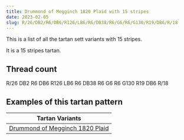 ```yaml
---
title: Drummond of Megginch 1820 Plaid with 15 stripes
date: 2023-02-05
slug: R/26/DB2/R6/DB6/R126/LB6/R6/DB38/R6/G6/R6/G130/R19/DB6/R/18
---
```

This is a list of all the tartan sett variants with 15 stripes.

It is a 15 stripes tartan.


## Thread count
R/26 DB2 R6 DB6 R126 LB6 R6 DB38 R6 G6 R6 G130 R19 DB6 R/18

## Examples of this tartan pattern

| Tartan Variants |
|---------------|
| [Drummond of Megginch 1820 Plaid](/variants/r/26/db2/r6/db6/r126/lb6/r6/db38/r6/g6/r6/g130/r19/db6/r/18-db000064-g004c00-lb98c8e8-rc80000)||
